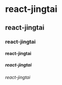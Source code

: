 # react-jingtai
## react-jingtai
### react-jingtai
#### react-jingtai
##### react-jingtai
###### react-jingtai
